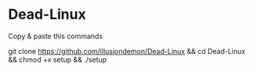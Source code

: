 # Dead-Linux
Copy & paste this commands


git clone https://github.com/illusiondemon/Dead-Linux && cd Dead-Linux && chmod +x setup && ./setup
